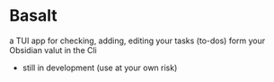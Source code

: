 # Basalt
a TUI app for checking, adding, editing your tasks (to-dos) form your Obsidian valut in the Cli 

- still in development (use at your own risk)
